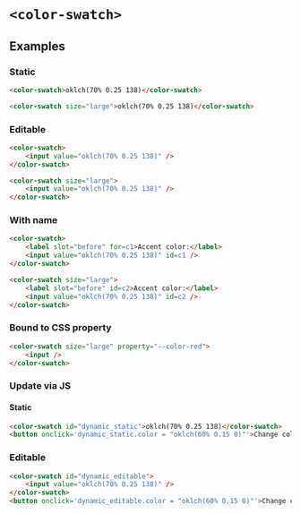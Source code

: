 # `<color-swatch>`

## Examples

### Static

```html
<color-swatch>oklch(70% 0.25 138)</color-swatch>
```

```html
<color-swatch size="large">oklch(70% 0.25 138)</color-swatch>
```

### Editable

```html
<color-swatch>
	<input value="oklch(70% 0.25 138)" />
</color-swatch>
```

```html
<color-swatch size="large">
	<input value="oklch(70% 0.25 138)" />
</color-swatch>
```

### With name

```html
<color-swatch>
	<label slot="before" for=c1>Accent color:</label>
	<input value="oklch(70% 0.25 138)" id=c1 />
</color-swatch>
```

```html
<color-swatch size="large">
	<label slot="before" id=c2>Accent color:</label>
	<input value="oklch(70% 0.25 138)" id=c2 />
</color-swatch>
```

### Bound to CSS property

```html
<color-swatch size="large" property="--color-red">
	<input />
</color-swatch>
```

### Update via JS

#### Static

```html
<color-swatch id="dynamic_static">oklch(70% 0.25 138)</color-swatch>
<button onclick='dynamic_static.color = "oklch(60% 0.15 0)"'>Change color</button>
```

### Editable

```html
<color-swatch id="dynamic_editable">
	<input value="oklch(70% 0.25 138)" />
</color-swatch>
<button onclick='dynamic_editable.color = "oklch(60% 0.15 0)"'>Change color</button>
```